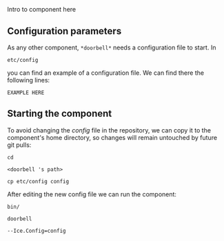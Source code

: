```
```
#
``` doorbell
```
Intro to component here


## Configuration parameters
As any other component,
``` *doorbell* ```
needs a configuration file to start. In

    etc/config

you can find an example of a configuration file. We can find there the following lines:

    EXAMPLE HERE

    
## Starting the component
To avoid changing the *config* file in the repository, we can copy it to the component's home directory, so changes will remain untouched by future git pulls:

    cd

``` <doorbell 's path> ```

    cp etc/config config
    
After editing the new config file we can run the component:

    bin/

```doorbell ```

    --Ice.Config=config

